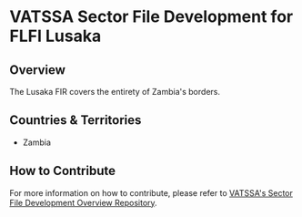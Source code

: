 # VATSSA Sector File Development for FLFI Lusaka

## Overview

The Lusaka FIR covers the entirety of Zambia's borders.

## Countries & Territories

- Zambia

## How to Contribute

For more information on how to contribute, please refer to [VATSSA's Sector File Development Overview Repository](https://github.com/VATSIM-SSA/sectorfile-overview).
